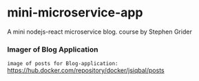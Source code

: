 # mini-microservice-app
A mini nodejs-react microservice blog. course by Stephen Grider

### Imager of Blog Application

`image of posts for Blog-application:` https://hub.docker.com/repository/docker/jsiqbal/posts
